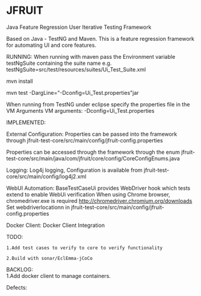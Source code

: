 # JFRUIT
Java Feature Regression User Iterative Testing Framework

Based on Java - TestNG and Maven. This is a feature regression framework for automating UI and core features.

RUNNING:
When running with maven pass the Environment variable testNgSuite containing the suite name
e.g.
testNgSuite=src/test/resources/suites/Ui_Test_Suite.xml

mvn install

mvn test -DargLine="-Dconfig=Ui_Test.properties"jar


When running from TestNG under eclipse specify the properties file in the VM Arguments
VM arguments: -Dconfig=Ui_Test.properties

IMPLEMENTED:

External Configuration: Properties can be passed into the framework through 
			jfruit-test-core/src/main/config/jfruit-config.properties
			
Properties can be accessed through the framework through the enum 
			jfruit-test-core/src/main/java/com/jfruit/core/config/CoreConfigEnums.java

Logging:		Log4j logging, Configuration is available from 
			jfruit-test-core/src/main/config/log4j2.xml
		
WebUI Automation:	BaseTestCaseUi provides WebDriver hook which tests extend to enable WebUi verification 
			When using Chrome browser, chromedriver.exe is required http://chromedriver.chromium.org/downloads
			Set webdriverlocationn in jfruit-test-core/src/main/config/jfruit-config.properties

Docker Client: 		Docker Client Integration


TODO:			

	1.Add test cases to verify to core to verify functionality
			
	2.Build with sonar/EclEmma-jCoCo





BACKLOG:		
	1.Add docker client to manage containers. 

Defects:


	
	  
